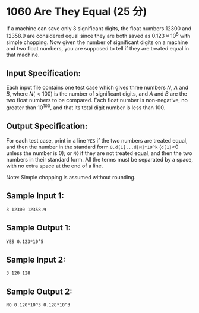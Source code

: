 # 1060 Are They Equal (25 分)

If a machine can save only 3 significant digits, the float numbers 12300 and 12358.9 are considered equal since they are both saved as $0.123 \times 10^5$ with simple chopping. Now given the number of significant digits on a machine and two float numbers, you are supposed to tell if they are treated equal in that machine.

## Input Specification:
Each input file contains one test case which gives three numbers $N$, $A$ and $B$, where $N (< 100)$ is the number of significant digits, and $A$ and $B$ are the two float numbers to be compared. Each float number is non-negative, no greater than $10^100$, and that its total digit number is less than $100$.

## Output Specification:
For each test case, print in a line `YES` if the two numbers are treated equal, and then the number in the standard form `0.d[1]...d[N]*10^k` (`d[1]`>0 unless the number is 0); or `NO` if they are not treated equal, and then the two numbers in their standard form. All the terms must be separated by a space, with no extra space at the end of a line.

Note: Simple chopping is assumed without rounding.

## Sample Input 1:
```
3 12300 12358.9
```

## Sample Output 1:
```
YES 0.123*10^5
```

## Sample Input 2:
```
3 120 128
```

## Sample Output 2:
```
NO 0.120*10^3 0.128*10^3
```
